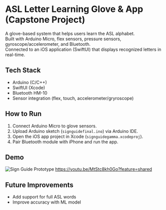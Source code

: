 # ASL Letter Learning Glove & App (Capstone Project)

A glove-based system that helps users learn the ASL alphabet.  
Built with Arduino Micro, flex sensors, pressure sensors, gyroscope/accelerometer, and Bluetooth.  
Connected to an iOS application (SwiftUI) that displays recognized letters in real-time.

## Tech Stack
- Arduino (C/C++)
- SwiftUI (Xcode)
- Bluetooth HM-10
- Sensor integration (flex, touch, accelerometer/gryroscope)

## How to Run
1. Connect Arduino Micro to glove sensors.
2. Upload Arduino sketch (`signguidefinal.ino`) via Arduino IDE.
3. Open the iOS app project in Xcode (`signguidegamma.xcodeproj`).
4. Pair Bluetooth module with iPhone and run the app.

## Demo
![Sign Guide Prototype](https://github.com/user-attachments/assets/d8744f61-fb8a-4699-9e0c-702c4768c090)
https://youtu.be/MtStc8kh0Go?feature=shared

## Future Improvements
- Add support for full ASL words
- Improve accuracy with ML model
